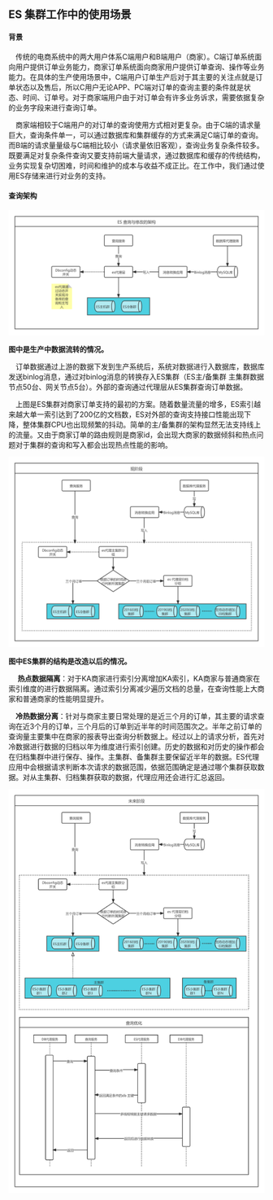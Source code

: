 ## ES 集群工作中的使用场景

#### 背景

&ensp;&ensp;传统的电商系统中的两大用户体系C端用户和B端用户（商家）。C端订单系统面向用户提供订单业务能力，商家订单系统面向商家用户提供订单查询、操作等业务能力。在具体的生产使用场景中，C端用户订单生产后对于其主要的关注点就是订单状态以及售后，所以C用户无论APP、PC端对订单的查询主要的条件就是状态、时间、订单号。对于商家端用户由于对订单会有许多业务诉求，需要依据复杂的业务字段来进行查询订单。  

&ensp;&ensp;商家端相较于C端用户的对订单的查询使用方式相对更复杂。由于C端的请求量巨大，查询条件单一，可以通过数据库和集群缓存的方式来满足C端订单的查询。而B端的请求量量级与C端相比较小（请求量依旧客观），查询业务复杂条件较多。既要满足对复杂条件查询又要支持前端大量请求，通过数据库和缓存的传统结构，业务实现复杂切困难，时间和维护的成本与收益不成正比。在工作中，我们通过使用ES存储来进行对业务的支持。

#### 查询架构

![avatar](https://github.com/craftlook/Note/blob/master/image/es/ES-oldstructure.png)

**图中是生产中数据流转的情况。**

&ensp;&ensp;订单数据通过上游的数据下发到生产系统后，系统对数据进行入数据库，数据库发送binlog消息，通过对binlog消息的转换存入ES集群（ES主/备集群 主集群数据节点50台、网关节点5台）。外部的查询通过代理层从ES集群查询订单数据。

&ensp;&ensp;上图是ES集群对商家订单支持的最初的方案。随着数量流量的增多，ES索引越来越大单一索引达到了200亿的文档数，ES对外部的查询支持接口性能出现下降，整体集群CPU也出现频繁的抖动。简单的主/备集群的架构显然无法支持线上的流量。又由于商家订单的路由规则是商家id，会出现大商家的数据倾斜和热点问题对于集群的查询和写入都会出现热点性能的影响。

![avatar](https://github.com/craftlook/Note/blob/master/image/es/ES-nowstructure.png)

**图中ES集群的结构是改造以后的情况。**

&ensp;&ensp; **热点数据隔离**：对于KA商家进行索引分离增加KA索引，KA商家与普通商家在索引维度的进行数据隔离。通过索引分离减少遍历文档的总量，在查询性能上大商家和普通商家的性能明显提升。

&ensp;&ensp;**冷热数据分离**：针对与商家主要日常处理的是近三个月的订单，其主要的请求查询在近3个月的订单，三个月后的订单到近半年的时间范围次之。半年之前订单的查询量主要集中在商家的报表导出查询分析数据上。经过以上的请求分析，首先对冷数据进行数据的归档以年为维度进行索引创建。历史的数据和对历史的操作都会在归档集群中进行保存、操作。主集群、备集群主要保留近半年的数据。ES代理应用中会根据请求判断本次请求的数据范围，依据范围确定是通过哪个集群获取数据。对从主集群、归档集群获取的数据，代理应用还会进行汇总返回。

![avatar](https://github.com/craftlook/Note/blob/master/image/es/ES-furstructure.png)

